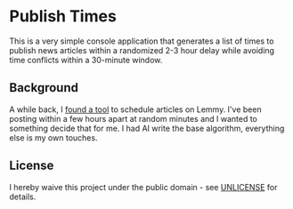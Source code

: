 # Publish Times

This is a very simple console application that generates a list of times to publish news articles within a randomized 2-3 hour delay while avoiding time conflicts within a 30-minute window.

## Background

A while back, I [found a tool](https://schedule.lemmings.world) to schedule articles on Lemmy. I've been posting within a few hours apart at random minutes and I wanted to something decide that for me. I had AI write the base algorithm, everything else is my own touches.

## License

I hereby waive this project under the public domain - see [UNLICENSE](UNLICENSE) for details.
